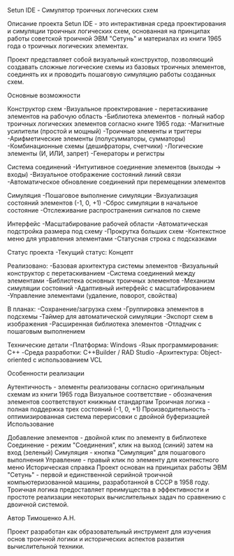 Setun IDE - Симулятор троичных логических схем

Описание проекта
Setun IDE - это интерактивная среда проектирования и симуляции троичных логических схем, основанная на принципах работы советской троичной ЭВМ "Сетунь" и материалах из книги 1965 года о троичных логических элементах.

Проект представляет собой визуальный конструктор, позволяющий создавать сложные логические схемы из базовых троичных элементов, соединять их и проводить пошаговую симуляцию работы созданных схем.

Основные возможности

Конструктор схем
-Визуальное проектирование - перетаскивание элементов на рабочую область
-Библиотека элементов - полный набор троичных логических элементов согласно книге 1965 года:
-Магнитные усилители (простой и мощный)
-Троичные элементы и триггеры
-Арифметические элементы (полусумматоры, сумматоры)
-Комбинационные схемы (дешифраторы, счетчики)
-Логические элементы (И, ИЛИ, запрет)
-Генераторы и регистры

Система соединений
-Интуитивное соединение элементов (выходы → входы)
-Визуальное отображение состояний линий связи
-Автоматическое обновление соединений при перемещении элементов

Симуляция
-Пошаговое выполнение симуляции
-Визуализация состояний элементов (-1, 0, +1)
-Сброс симуляции в начальное состояние
-Отслеживание распространения сигналов по схеме

Интерфейс
-Масштабирование рабочей области
-Автоматическая подстройка размера под схему
-Прокрутка больших схем
-Контекстное меню для управления элементами
-Статусная строка с подсказками

Статус проекта
-Текущий статус: Концепт

Реализовано:
-Базовая архитектура системы элементов
-Визуальный конструктор с перетаскиванием
-Система соединений между элементами
-Библиотека основных троичных элементов
-Механизм симуляции состояний
-Адаптивный интерфейс с масштабированием
-Управление элементами (удаление, поворот, свойства)

В планах:
-Сохранение/загрузка схем
-Группировка элементов в подсхемы
-Таймер для автоматической симуляции
-Экспорт схем в изображения
-Расширенная библиотека элементов
-Отладчик с пошаговым выполнением

Технические детали
-Платформа: Windows
-Язык программирования: C++
-Среда разработки: C++Builder / RAD Studio
-Архитектура: Object-oriented с использованием VCL

Особенности реализации

Аутентичность - элементы реализованы согласно оригинальным схемам из книги 1965 года
Визуальное соответствие - обозначения элементов соответствуют книжным стандартам
Троичная логика - полная поддержка трех состояний (-1, 0, +1)
Производительность - оптимизированная система перерисовки с двойной буферизацией
Использование

Добавление элементов - двойной клик по элементу в библиотеке
Соединение - режим "Соединения", клик на выход (синий) затем на вход (зеленый)
Симуляция - кнопка "Симуляция" для пошагового выполнения
Управление - правый клик по элементу для контекстного меню
Историческая справка
Проект основан на принципах работы ЭВМ "Сетунь" - первой и единственной серийной троичной компьютеризованной машины, разработанной в СССР в 1958 году. Троичная логика предоставляет преимущества в эффективности и простоте реализации некоторых вычислительных задач по сравнению с двоичной системой.

Автор
Тимошенко А.Н.

Проект разработан как образовательный инструмент для изучения основ троичной логики и исторических аспектов развития вычислительной техники.
